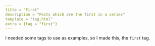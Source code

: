 ```yaml
---
title = "First"
description = "Posts which are the first in a series"
template = "tag.html"
extra = {tag = "first"}
---
```


I needed some tags to use as examples, so I made this, the `first` tag.